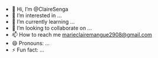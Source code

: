 - 👋 Hi, I’m @ClaireSenga
- 👀 I’m interested in ...
- 🌱 I’m currently learning ...
- 💞️ I’m looking to collaborate on ...
- 📫 How to reach me marieclairemangue2908@gmail.com
- 😄 Pronouns: ...
- ⚡ Fun fact: ...

<!---
ClaireSenga/ClaireSenga is a ✨ special ✨ repository because its `README.md` (this file) appears on your GitHub profile.
You can click the Preview link to take a look at your changes.
--->
